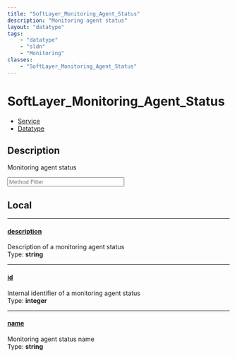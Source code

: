 ```yaml
---
title: "SoftLayer_Monitoring_Agent_Status"
description: "Monitoring agent status"
layout: "datatype"
tags:
    - "datatype"
    - "sldn"
    - "Monitoring"
classes:
    - "SoftLayer_Monitoring_Agent_Status"
---
```


# SoftLayer_Monitoring_Agent_Status
<div id='service-datatype'>
    <ul id='sldn-reference-tabs'>
    <li id='service'> <a href='/reference/services/SoftLayer_Monitoring_Agent_Status' >Service</a></li>    <li id='datatype'> <a href='/reference/datatypes/SoftLayer_Monitoring_Agent_Status' >Datatype</a></li>
    </ul>
</div>

## Description 
Monitoring agent status 





<!-- Service Filer BEGIN -->
<div class="view-filters">
        <div class="clearfix">
            <div class="search-input-box">
                <input placeholder="Method Filter" onkeyup="titleSearch(inputId='prop-input', divId='properties', elementClass='prop-row')" 
                    type="text" id="prop-input" value="" size="30" maxlength="128" class="form-text">
            </div>
        </div>
</div>
<!-- Service Filer END -->

<div id="properties" class="content">
<div id="localProperties" class="prop-content" >

## Local
-----
[description]: #description
#### [description]
Description of a monitoring agent status  
<span class="type-label">Type: </span>**string**

-----
[id]: #id
#### [id]
Internal identifier of a monitoring agent status  
<span class="type-label">Type: </span>**integer**

-----
[name]: #name
#### [name]
Monitoring agent status name  
<span class="type-label">Type: </span>**string**

</div>
<!-- LOCAL PROPERTY END -->

</div>


